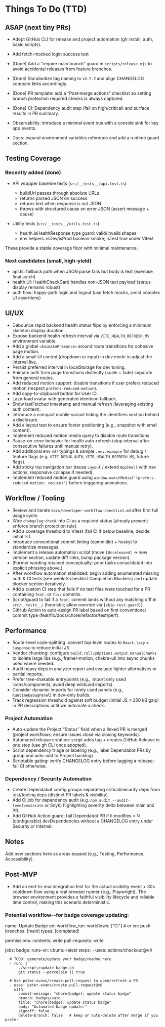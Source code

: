 # Things To Do (TTD)

## ASAP (next tiny PRs)

- Adopt GitHub CLI for release and project automation (gh install, auth, basic scripts).

- Add fetch-mocked login success test
- (Done) Add a “require main branch” guard in `scripts/release.mjs` to avoid accidental releases from feature branches.
- (Done) Standardize tag naming to `vX.Y.Z` and align CHANGELOG compare links accordingly.
- (Done) PR template: add a “Post‑merge actions” checklist so setting branch protection required checks is always captured.
- (Done) CI: Dependency audit step (fail on high/critical) and surface results in PR summary.
- Observability: introduce a minimal event bus with a console sink for key app events.
- Docs: expand environment variables reference and add a runtime guard section.

## Testing Coverage

### Recently added (done)

- API wrapper baseline tests (`src/__tests__/api.test.ts`)
  - buildUrl passes through absolute URLs
  - returns parsed JSON on success
  - returns text when response is not JSON
  - throws with structured cause on error JSON (assert message + cause)

- Utility tests (`src/__tests__/utils.test.ts`)
  - health.isHealthResponse type guard: valid/invalid shapes
  - env helpers: isDev/isProd boolean smoke; isTest true under Vitest

These provide a stable coverage floor with minimal maintenance.

### Next candidates (small, high-yield)

- api.ts: fallback path when JSON parse fails but body is text (exercise final catch)
- health UI: HealthCheckCard handles non-JSON text payload (status display remains robust)
- auth flow: happy-path login and logout (use fetch mocks, avoid complex UI assertions)

## UI/UX

-   Debounce rapid backend health status flips by enforcing a minimum skeleton display duration.
-   Expose backend health refresh interval via `VITE_HEALTH_REFRESH_MS` environment variable.
-   Add a global `<AnimatePresence>` around route transitions for cohesive page motion.
-   Add a small UI control (dropdown or input) in dev mode to adjust the interval live.
-   Persist preferred interval in localStorage for dev tuning.
-   Animate auth form page transitions distinctly (scale + fade) separate from general routes.
-   Add reduced motion support: disable transitions if user prefers reduced motion (respect `prefers-reduced-motion`).
-   Add copy-to-clipboard button for User ID.
-   Lazy-load avatar with generated identicon fallback.
-   Show lastFetched timestamp and manual refresh (leveraging existing auth context).
-   Introduce a compact mobile variant hiding the identifiers section behind a disclosure.
-   Add a layout test to ensure footer positioning (e.g., snapshot with small content).
-   Implement reduced motion media query to disable route transitions.
-   Pause-on-error behavior for health auto-refresh (stop interval after consecutive failures until manual retry).
-   Add additional env var typings & sample `.env.example` for debug / feature flags (e.g. `VITE_DEBUG_AUTH`, `VITE_HEALTH_REFRESH_MS`, future flags).
-   Add sticky top navigation bar (reuse `Layout` / extend `AppShell` with nav actions, responsive collapse if needed).
-   Implement reduced motion guard using `window.matchMedia('(prefers-reduced-motion: reduce)')` before triggering animations.

## Workflow / Tooling

-   Review and iterate `docs/developer-workflow-checklist.md` after first full usage cycle.
-   Wire `changelog:check` into CI as a required status (already present; enforce branch protection rule).
-   Add a coverage threshold to Vitest (fail CI if below baseline; decide initial %).
-   Introduce conventional commit linting (commitlint + husky) to standardize messages.
-   Implement a release automation script (move `[Unreleased]` → new version section, update diff links, bump package version).
-   (Former wording retained conceptually: prior tasks consolidated into explicit phrasing above.)
-   After workflow automation stabilized: begin adding enumerated missing auth & CI tests (see week-3 checklist Completion Blockers) and update blocker section iteratively.
-   Add a custom CI step that fails if no test files were touched for a PR containing `feat:` or `fix:` commits.
-   Script/guard to fail if a `feat:` commit lands without any matching diff in `src/__tests__/` (heuristic; allow override via `[skip-test-guard]`).
-   GitHub Action to auto-assign PR label based on first conventional commit type (feat/fix/docs/chore/refactor/test/perf).

## Performance

-   Route-level code-splitting: convert top-level routes to `React.lazy` + `Suspense` to reduce initial JS.
-   Vendor chunking: configure `build.rollupOptions.output.manualChunks` to isolate large libs (e.g., framer-motion, chakra-ui) into async chunks used where needed.
-   Audit heavy deps in analyzer report and evaluate lighter alternatives or partial imports.
-   Prefer tree-shakable entrypoints (e.g., import only used icons/components; avoid deep wildcard imports).
-   Consider dynamic imports for rarely used panels (e.g., `RuntimeDebugPanel`) in dev-only builds.
-   Track regression threshold against soft budget (initial JS ≤ 250 kB gzip) in PR descriptions until we automate a check.

### Project Automation

-   Auto-update the Project “Status” field when a linked PR is merged (project workflows; ensure issues close via closing keywords).
-   Automated release creation: script adds tag + creates GitHub Release in one step (use gh CLI once adopted).
-   Script dependency triage or labeling (e.g., label Dependabot PRs by group and auto-add to Project backlog).
-   Scriptable gating: verify CHANGELOG entry before tagging a release; fail CI otherwise.
    
### Dependency / Security Automation

-   Create Dependabot config groups separating critical/security deps from test/tooling deps (distinct PR labels & visibility).
-   Add CI job for dependency audit (e.g. `npm audit --audit-level=moderate` or Snyk) highlighting severity delta between main and PR.
-   Add GitHub Action guard: fail Dependabot PR if it modifies > N (configurable) devDependencies without a CHANGELOG entry under Security or Internal.

## Notes

Add new sections here as areas expand (e.g., Testing, Performance, Accessibility).


## Post-MVP

- Add an end-to-end integration test for the actual visibility event + 30s cooldown flow using a real browser runner (e.g., Playwright). The browser environment provides a faithful visibility lifecycle and reliable time control, making this scenario deterministic.


### Potential workflow--for badge coverage updating:

name: Update Badge
on:
  workflow_run:
    workflows: ["CI"]   # or on: push: branches: [main]
    types: [completed]

permissions:
  contents: write
  pull-requests: write

jobs:
  badge:
    runs-on: ubuntu-latest
    steps:
      - uses: actions/checkout@v4

      # TODO: generate/update your badge/readme here
      - run: |
          ./scripts/update-badge.sh
          git status --porcelain || true

      # Use peter-evans/create-pull-request to open/refresh a PR
      - uses: peter-evans/create-pull-request@v6
        with:
          commit-message: "chore(badge): update status badge"
          branch: badges/auto
          title: "chore(badge): update status badge"
          body: "Automated badge update."
          signoff: false
          delete-branch: false   # keep or auto-delete after merge if you prefer
